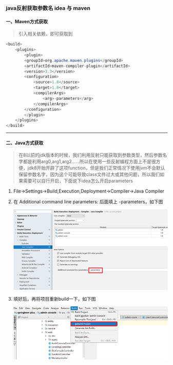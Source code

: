 ### java反射获取参数名 idea 与 maven

#### 一、Maven方式获取

>  引入相关依赖，即可获取到

```java
<build>
    <plugins>
        <plugin>
        <groupId>org.apache.maven.plugins</groupId>
        <artifactId>maven-compiler-plugin</artifactId>
        <version>3.3</version>
        <configuration>
            <source>1.8</source>
            <target>1.8</target>
            <compilerArgs>
                <arg>-parameters</arg>
            </compilerArgs>
        </configuration>
        </plugin>
    </plugins>
</build>
```

***

#### 二、Java方式获取

> 在8以前的jdk版本的时候，我们利用反射只能获取到参数类型，然后参数名字都是利用arg0,arg1,arg2......所以在使用一些反射编程方面上不是很方便，jdk8开始开辟了这项function，但是我们正常情况下使用jvm不会默认保留参数名字，因为这个可能导致class文件过大或其他问题，所以我们如果需要可以自行开启，下面说下idea怎么开启parameters

1. File->Settings->Build,Execution,Deployment->Compiler->Java Compiler

2. 在 Additional command line parameters: 后面填上 -parameters，如下图

   ![img](..\assets\stickpicture.png)

3. 填好后，再将项目重新build一下，如下图

   ![img](..\assets\stickpicture-1614839747930.png)